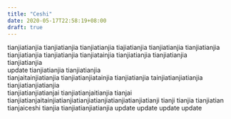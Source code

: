 ```yaml
---
title: "Ceshi"
date: 2020-05-17T22:58:19+08:00
draft: true
---
```


tianjiatianjia
tianjiatianjia
tianjiatianjia
tiajiatianjia
tianjiatianjia
tianjiatianjia
tianjiatianjia
tianjiatianjia
tianjiatainjia
tianjiatianjia
tianjiatianjia      
tianjiatianjia  
update tianjiatianjia
tianjiatianjia     
tianjaitainjiatianjia
tianjiatianjiatainjia
tianjiatianjia
tainjiatianjiatianjia
tianjiatianjiatianjia   
tianjiatianjiatianjai
tianjiatianjaitianjia
tianjai
tianjiatianjaitainjiatianjiatianjiatianjiatianjiatianjiatianji
tianji
tianjia
tianjiatian
tianjaiceshi 
tianjia
tianjiatianjiatianjia
update update
update update